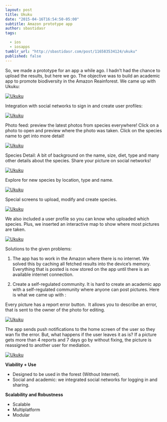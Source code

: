 ```yaml
---
layout: post
title: Ukuku
date: "2015-04-16T16:54:50-05:00"
subtitle: Amazon prototype app
author: sbastidasr
tags:

  - ios
  - iosapps
tumblr_url: "http://sbastidasr.com/post/116583534124/ukuku"
published: false
---
```



So, we made a prototype for an app a while ago. I hadn’t had the chance to upload the results, but here we go. The objective was to build an academic app to promote biodiversity in the Amazon Reainforest. We came up with Ukuku:

<a href="#">
    <img src="{{ site.baseurl }}/img/ukuku/ukuku1.png" alt="Ukuku">
</a>

Integration with social networks to sign in and create user profiles:

<a href="#">
    <img src="{{ site.baseurl }}/img/ukuku/ukuku2.png" alt="Ukuku">
</a>

Photo feed: preview the latest photos from species everywhere! Click on a photo to open and preview where the photo was taken. Click on the species name to get into more detail!

<a href="#">
    <img src="{{ site.baseurl }}/img/ukuku/ukuku3.png" alt="Ukuku">
</a>

Species Detail: A bit of background on the name, size, diet, type and many other details about the species. Share your picture on social networks!

<a href="#">
    <img src="{{ site.baseurl }}/img/ukuku/ukuku4.png" alt="Ukuku">
</a>

Explore for new species by location, type and name.

<a href="#">
    <img src="{{ site.baseurl }}/img/ukuku/ukuku5.png" alt="Ukuku">
</a>

Special screens to upload, modify and create species.

<a href="#">
    <img src="{{ site.baseurl }}/img/ukuku/ukuku7.png" alt="Ukuku">
</a>

We also included a user profile so you can know who uploaded which species. Plus, we inserted an interactive map to show where most pictures are taken.

<a href="#">
    <img src="{{ site.baseurl }}/img/ukuku/ukuku8.png" alt="Ukuku">
</a>

Solutions to the given problems: 

1. The app has to work in the Amazon where there is no internet. We solved this by caching all fetched results into the device’s memory. Everything that is posted is now stored on the app until there is an available internet connection.

2. Create a self-regulated community. It is hard to create an academic app with a self-regulated community where anyone can post pictures. Here is what we came up with :

Every picture has a report error button.  It allows you to describe an error, that is sent to the owner of the photo for editing.

<a href="#">
    <img src="{{ site.baseurl }}/img/ukuku/ukuku9.png" alt="Ukuku">
</a>

The app sends push notifications to the home screen of the user so they wan fix the error. But, what happens if the user leaves it as is? If a picture gets more than 4 reports and 7 days go by without fixing, the picture is reassigned to another user for mediation.

<a href="#">
    <img src="{{ site.baseurl }}/img/ukuku/ukuku10.png" alt="Ukuku">
</a>

**Viability + Use**

* Designed to be used in the forest (Without Internet).
* Social and academic: we integrated social networks for logging in and sharing.

**Scalability and Robustness**

* Scalable
* Multiplatform
* Modular
